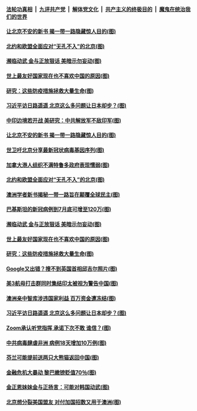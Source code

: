 

####  [法轮功真相](../../../../basic/blob/master/README.md?t=06160802) &nbsp;|&nbsp; [九评共产党](../../../../9ping.md/blob/master/README.md?t=06160802) &nbsp;|&nbsp; [解体党文化](../../../../jtdwh.md/blob/master/README.md?t=06160802)  &nbsp;|&nbsp; [共产主义的终极目的](../../../../gczydzjmd.md/blob/master/README.md?t=06160802) &nbsp;|&nbsp; [魔鬼在统治我们的世界](../../../../mgztzwmdsj.md/blob/master/README.md?t=06160802) 

#### [让北京不安的新书 揭一带一路隐藏惊人目的(图)](../pages/p9/936628.md?t=06160802) 

#### [北约和欧盟全面应对“无孔不入”的北京(图)](../pages/p9/936641.md?t=06160802) 

#### [濒临动武 金与正放狠话 美暗示勿妄动(图)](../pages/p9/936506.md?t=06160802) 

#### [世上最友好国家现在也不喜欢中国的原因(图)](../pages/p9/936564.md?t=06160802) 

#### [研究：这些防疫措施拯救大量生命(图)](../pages/p9/936520.md?t=06160802) 

#### [习近平访日路遥遥 北京这么多问题让日本却步？(图)](../pages/p9/936421.md?t=06160802) 

#### [中印边境若开战 美研究：中共解放军不敌印军(图)](../pages/p9/936631.md?t=06160802) 

#### [让北京不安的新书 揭一带一路隐藏惊人目的(图)](../pages/p9/936628.md?t=06160802) 

#### [世卫吁北京分享最新冠状病毒基因序列(图)](../pages/p9/936671.md?t=06160802) 

#### [加拿大港人组织不满特鲁多政府表现懦弱(图)](../pages/p9/936669.md?t=06160802) 

#### [北约和欧盟全面应对“无孔不入”的北京(图)](../pages/p9/936641.md?t=06160802) 

#### [澳洲学者新书揭秘一带一路旨在颠覆全球民主(图)](../pages/p9/936624.md?t=06160802) 

#### [巴基斯坦的新冠病例到7月底可增至120万(图)](../pages/p9/936622.md?t=06160802) 

#### [濒临动武 金与正放狠话 美暗示勿妄动(图)](../pages/p9/936506.md?t=06160802) 

#### [世上最友好国家现在也不喜欢中国的原因(图)](../pages/p9/936564.md?t=06160802) 

#### [研究：这些防疫措施拯救大量生命(图)](../pages/p9/936520.md?t=06160802) 

#### [Google又出错？搜不到英国首相邱吉尔照片(图)](../pages/p9/936552.md?t=06160802) 

#### [美3航母打击群同时集结印太被视为警告中国(图)](../pages/p9/936549.md?t=06160802) 

#### [澳洲亲中智库涉违国家利益 百万资金遭冻结(图)](../pages/p9/936529.md?t=06160802) 

#### [习近平访日路遥遥 北京这么多问题让日本却步？(图)](../pages/p9/936421.md?t=06160802) 

#### [Zoom承认听党指挥 承诺下次不敢 谁信？(图)](../pages/p9/936473.md?t=06160802) 

#### [中共病毒肆虐非洲 病例18天增加10万例(图)](../pages/p9/936472.md?t=06160802) 

#### [芬兰可能提前送两只大熊猫返回中国(图)](../pages/p9/936471.md?t=06160802) 

#### [金融危机大暴动 黎巴嫩镑贬值70％(图)](../pages/p9/936414.md?t=06160802) 

#### [金正恩妹妹金与正扬言：可能对韩国动武(图)](../pages/p9/936468.md?t=06160802) 

#### [北京想分裂美国盟友 对付加国招数又用于澳洲(图)](../pages/p9/936465.md?t=06160802) 

